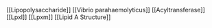 [[Lipopolysaccharide]]
[[Vibrio parahaemolyticus]]
[[Acyltransferase]]
[[Lpxl]]
[[Lpxm]]
[[Lipid A Structure]]

